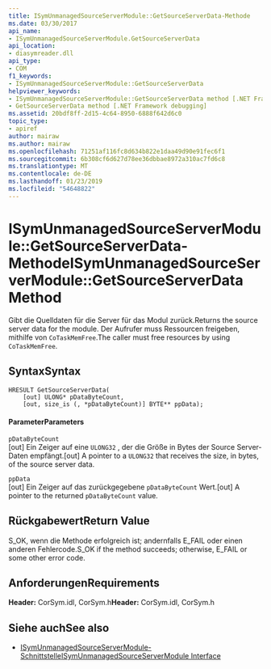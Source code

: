 ```yaml
---
title: ISymUnmanagedSourceServerModule::GetSourceServerData-Methode
ms.date: 03/30/2017
api_name:
- ISymUnmanagedSourceServerModule.GetSourceServerData
api_location:
- diasymreader.dll
api_type:
- COM
f1_keywords:
- ISymUnmanagedSourceServerModule::GetSourceServerData
helpviewer_keywords:
- ISymUnmanagedSourceServerModule::GetSourceServerData method [.NET Framework debugging]
- GetSourceServerData method [.NET Framework debugging]
ms.assetid: 20bdf8ff-2d15-4c64-8950-6888f642d6c0
topic_type:
- apiref
author: mairaw
ms.author: mairaw
ms.openlocfilehash: 71251af116fc8d634b822e1daa49d90e91fec6f1
ms.sourcegitcommit: 6b308cf6d627d78ee36dbbae8972a310ac7fd6c8
ms.translationtype: MT
ms.contentlocale: de-DE
ms.lasthandoff: 01/23/2019
ms.locfileid: "54648822"
---
```

# <a name="isymunmanagedsourceservermodulegetsourceserverdata-method"></a><span data-ttu-id="67c1d-102">ISymUnmanagedSourceServerModule::GetSourceServerData-Methode</span><span class="sxs-lookup"><span data-stu-id="67c1d-102">ISymUnmanagedSourceServerModule::GetSourceServerData Method</span></span>
<span data-ttu-id="67c1d-103">Gibt die Quelldaten für die Server für das Modul zurück.</span><span class="sxs-lookup"><span data-stu-id="67c1d-103">Returns the source server data for the module.</span></span> <span data-ttu-id="67c1d-104">Der Aufrufer muss Ressourcen freigeben, mithilfe von `CoTaskMemFree`.</span><span class="sxs-lookup"><span data-stu-id="67c1d-104">The caller must free resources by using `CoTaskMemFree`.</span></span>  
  
## <a name="syntax"></a><span data-ttu-id="67c1d-105">Syntax</span><span class="sxs-lookup"><span data-stu-id="67c1d-105">Syntax</span></span>  
  
```  
HRESULT GetSourceServerData(  
    [out] ULONG* pDataByteCount,   
    [out, size_is (, *pDataByteCount)] BYTE** ppData);  
```  
  
#### <a name="parameters"></a><span data-ttu-id="67c1d-106">Parameter</span><span class="sxs-lookup"><span data-stu-id="67c1d-106">Parameters</span></span>  
 `pDataByteCount`  
 <span data-ttu-id="67c1d-107">[out] Ein Zeiger auf eine `ULONG32` , der die Größe in Bytes der Source Server-Daten empfängt.</span><span class="sxs-lookup"><span data-stu-id="67c1d-107">[out] A pointer to a `ULONG32` that receives the size, in bytes, of the source server data.</span></span>  
  
 `ppData`  
 <span data-ttu-id="67c1d-108">[out] Ein Zeiger auf das zurückgegebene `pDataByteCount` Wert.</span><span class="sxs-lookup"><span data-stu-id="67c1d-108">[out] A pointer to the returned `pDataByteCount` value.</span></span>  
  
## <a name="return-value"></a><span data-ttu-id="67c1d-109">Rückgabewert</span><span class="sxs-lookup"><span data-stu-id="67c1d-109">Return Value</span></span>  
 <span data-ttu-id="67c1d-110">S_OK, wenn die Methode erfolgreich ist; andernfalls E_FAIL oder einen anderen Fehlercode.</span><span class="sxs-lookup"><span data-stu-id="67c1d-110">S_OK if the method succeeds; otherwise, E_FAIL or some other error code.</span></span>  
  
## <a name="requirements"></a><span data-ttu-id="67c1d-111">Anforderungen</span><span class="sxs-lookup"><span data-stu-id="67c1d-111">Requirements</span></span>  
 <span data-ttu-id="67c1d-112">**Header:** CorSym.idl, CorSym.h</span><span class="sxs-lookup"><span data-stu-id="67c1d-112">**Header:** CorSym.idl, CorSym.h</span></span>  
  
## <a name="see-also"></a><span data-ttu-id="67c1d-113">Siehe auch</span><span class="sxs-lookup"><span data-stu-id="67c1d-113">See also</span></span>
- [<span data-ttu-id="67c1d-114">ISymUnmanagedSourceServerModule-Schnittstelle</span><span class="sxs-lookup"><span data-stu-id="67c1d-114">ISymUnmanagedSourceServerModule Interface</span></span>](../../../../docs/framework/unmanaged-api/diagnostics/isymunmanagedsourceservermodule-interface.md)
